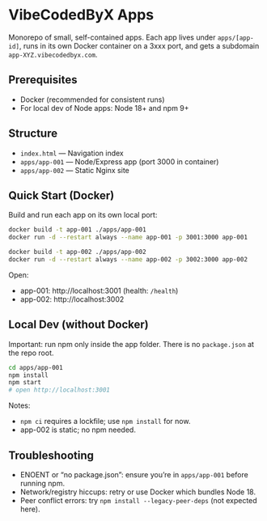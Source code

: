 # VibeCodedByX Apps

Monorepo of small, self-contained apps. Each app lives under `apps/[app-id]`, runs in its own Docker container on a 3xxx port, and gets a subdomain `app-XYZ.vibecodedbyx.com`.

## Prerequisites
- Docker (recommended for consistent runs)
- For local dev of Node apps: Node 18+ and npm 9+

## Structure
- `index.html` — Navigation index
- `apps/app-001` — Node/Express app (port 3000 in container)
- `apps/app-002` — Static Nginx site

## Quick Start (Docker)
Build and run each app on its own local port:

```bash
docker build -t app-001 ./apps/app-001
docker run -d --restart always --name app-001 -p 3001:3000 app-001

docker build -t app-002 ./apps/app-002
docker run -d --restart always --name app-002 -p 3002:3000 app-002
```

Open:
- app-001: http://localhost:3001 (health: `/health`)
- app-002: http://localhost:3002

## Local Dev (without Docker)
Important: run npm only inside the app folder. There is no `package.json` at the repo root.

```bash
cd apps/app-001
npm install
npm start
# open http://localhost:3001
```

Notes:
- `npm ci` requires a lockfile; use `npm install` for now.
- app-002 is static; no npm needed.

## Troubleshooting
- ENOENT or “no package.json”: ensure you’re in `apps/app-001` before running npm.
- Network/registry hiccups: retry or use Docker which bundles Node 18.
- Peer conflict errors: try `npm install --legacy-peer-deps` (not expected here).

